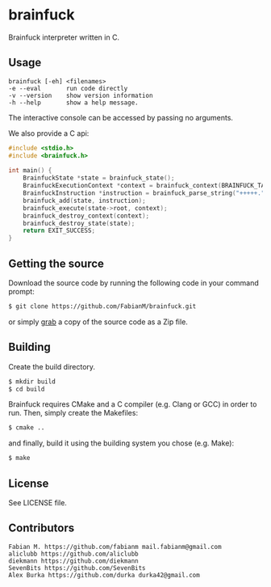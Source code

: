 brainfuck
===========
Brainfuck interpreter written in C.

## Usage
    brainfuck [-eh] <filenames>
	-e --eval		run code directly
	-v --version	show version information
	-h --help		show a help message.

The interactive console can be accessed by passing no arguments.    

We also provide a C api:

``` c
#include <stdio.h>
#include <brainfuck.h>
    
int main() {
	BrainfuckState *state = brainfuck_state();
	BrainfuckExecutionContext *context = brainfuck_context(BRAINFUCK_TAPE_SIZE);
	BrainfuckInstruction *instruction = brainfuck_parse_string("+++++.");
 	brainfuck_add(state, instruction);
 	brainfuck_execute(state->root, context);
	brainfuck_destroy_context(context);
 	brainfuck_destroy_state(state);
	return EXIT_SUCCESS;
}
```

## Getting the source
Download the source code by running the following code in your command prompt:
```sh
$ git clone https://github.com/FabianM/brainfuck.git
```
or simply [grab](https://github.com/FabianM/brainfuck/archive/master.zip) a copy of the source code as a Zip file.

## Building
Create the build directory.
```sh
$ mkdir build
$ cd build
```
Brainfuck requires CMake and a C compiler (e.g. Clang or GCC) in order to run.
Then, simply create the Makefiles:
```sh
$ cmake ..
```
and finally, build it using the building system you chose (e.g. Make):
```sh
$ make
```

## License
See LICENSE file.

## Contributors
    Fabian M. https://github.com/fabianm mail.fabianm@gmail.com
    aliclubb https://github.com/aliclubb
    diekmann https://github.com/diekmann
    SevenBits https://github.com/SevenBits
    Alex Burka https://github.com/durka durka42@gmail.com
